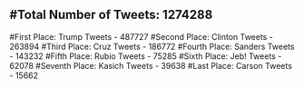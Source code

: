 #Total Number of Tweets: 1274288 
---
#First Place: Trump Tweets - 487727
#Second Place: Clinton Tweets - 263894
#Third Place: Cruz Tweets - 186772
#Fourth Place: Sanders Tweets - 143232
#Fifth Place: Rubio Tweets - 75285
#Sixth Place: Jeb! Tweets - 62078
#Seventh Place: Kasich Tweets - 39638
#Last Place: Carson Tweets - 15662
